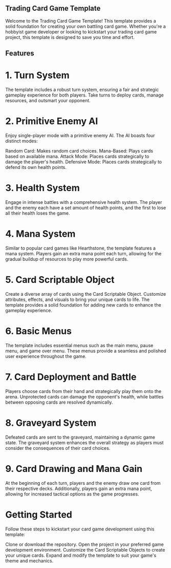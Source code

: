 ## Trading Card Game Template
Welcome to the Trading Card Game Template! This template provides a solid foundation for creating your own battling card game. Whether you're a hobbyist game developer or looking to kickstart your trading card game project, this template is designed to save you time and effort.

## Features
# 1. Turn System
The template includes a robust turn system, ensuring a fair and strategic gameplay experience for both players. Take turns to deploy cards, manage resources, and outsmart your opponent.

# 2. Primitive Enemy AI
Enjoy single-player mode with a primitive enemy AI. The AI boasts four distinct modes:

Random Card: Makes random card choices.
Mana-Based: Plays cards based on available mana.
Attack Mode: Places cards strategically to damage the player's health.
Defensive Mode: Places cards strategically to defend its own health points.

# 3. Health System
Engage in intense battles with a comprehensive health system. The player and the enemy each have a set amount of health points, and the first to lose all their health loses the game.

# 4. Mana System
Similar to popular card games like Hearthstone, the template features a mana system. Players gain an extra mana point each turn, allowing for the gradual buildup of resources to play more powerful cards.

# 5. Card Scriptable Object
Create a diverse array of cards using the Card Scriptable Object. Customize attributes, effects, and visuals to bring your unique cards to life. The template provides a solid foundation for adding new cards to enhance the gameplay experience.

# 6. Basic Menus
The template includes essential menus such as the main menu, pause menu, and game over menu. These menus provide a seamless and polished user experience throughout the game.

# 7. Card Deployment and Battle
Players choose cards from their hand and strategically play them onto the arena. Unprotected cards can damage the opponent's health, while battles between opposing cards are resolved dynamically.

# 8. Graveyard System
Defeated cards are sent to the graveyard, maintaining a dynamic game state. The graveyard system enhances the overall strategy as players must consider the consequences of their card choices.

# 9. Card Drawing and Mana Gain
At the beginning of each turn, players and the enemy draw one card from their respective decks. Additionally, players gain an extra mana point, allowing for increased tactical options as the game progresses.

# Getting Started
Follow these steps to kickstart your card game development using this template:

Clone or download the repository.
Open the project in your preferred game development environment.
Customize the Card Scriptable Objects to create your unique cards.
Expand and modify the template to suit your game's theme and mechanics.

